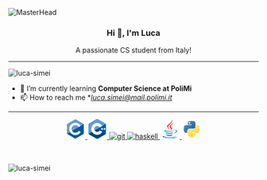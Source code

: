 ![MasterHead](https://user-images.githubusercontent.com/74038190/241765440-80728820-e06b-4f96-9c9e-9df46f0cc0a5.gif)
<h3 align="center">Hi 👋, I'm Luca</h3>
<p align="center">A passionate CS student from Italy!</p>

-----

<p align="left"> <img src="https://komarev.com/ghpvc/?username=luca-simei&label=Profile%20views&color=0e75b6&style=flat" alt="luca-simei" /> </p>

- 🌱 I’m currently learning **Computer Science at PoliMi**
- 📫 How to reach me **luca.simei@mail.polimi.it*

-----

<p align="center"> <a href="https://www.cprogramming.com/" target="_blank" rel="noreferrer"> <img src="https://raw.githubusercontent.com/devicons/devicon/master/icons/c/c-original.svg" alt="c" width="40" height="40"/> </a> <a href="https://www.w3schools.com/cpp/" target="_blank" rel="noreferrer"> <img src="https://raw.githubusercontent.com/devicons/devicon/master/icons/cplusplus/cplusplus-original.svg" alt="cplusplus" width="40" height="40"/> </a> <a href="https://git-scm.com/" target="_blank" rel="noreferrer"> <img src="https://www.vectorlogo.zone/logos/git-scm/git-scm-icon.svg" alt="git" width="40" height="40"/> </a> <a href="https://www.haskell.org/" target="_blank" rel="noreferrer"> <img src="https://upload.wikimedia.org/wikipedia/commons/1/1c/Haskell-Logo.svg" alt="haskell" width="40" height="40"/> </a> <a href="https://www.java.com" target="_blank" rel="noreferrer"> <img src="https://raw.githubusercontent.com/devicons/devicon/master/icons/java/java-original.svg" alt="java" width="40" height="40"/> </a> <a href="https://www.python.org" target="_blank" rel="noreferrer"> <img src="https://raw.githubusercontent.com/devicons/devicon/master/icons/python/python-original.svg" alt="python" width="40" height="40"/> </a> </p>

$~$

<p><img align="center" src="https://github-readme-stats.vercel.app/api?username=luca-simei&theme=dark&show_icons=true&locale=en" alt="luca-simei" /></p>
